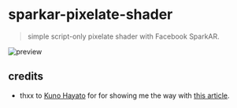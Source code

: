 # sparkar-pixelate-shader

> simple script-only pixelate shader with Facebook SparkAR.

![preview](https://spleennooname.github.io/sparkar-pixelate-shader/preview.jpg)

## credits

* thxx to [Kuno Hayato](https://github.com/kunofellasleep) for for showing me the way with [this article](https://medium.com/birdman-inc/gaussian-blur-on-spark-ar-studio-833e171160d5).
